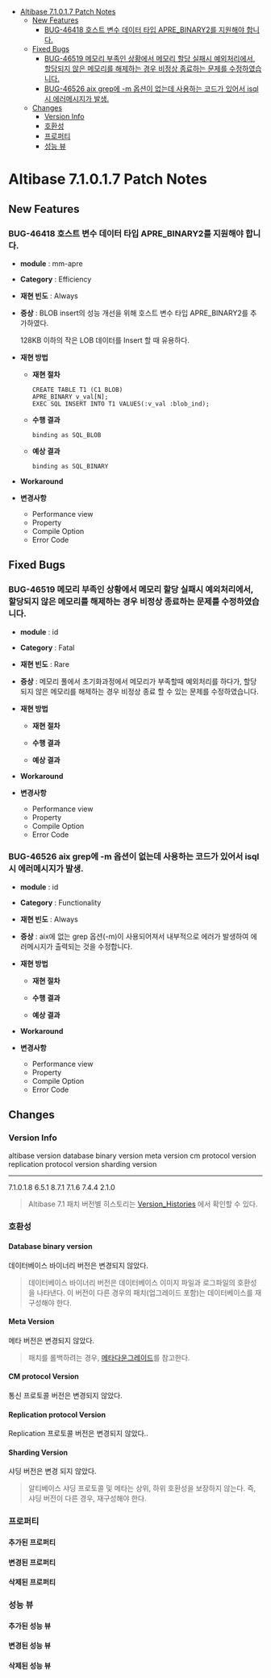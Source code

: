 <!-- START doctoc generated TOC please keep comment here to allow auto update -->
<!-- DON'T EDIT THIS SECTION, INSTEAD RE-RUN doctoc TO UPDATE -->

- [Altibase 7.1.0.1.7 Patch Notes](#altibase-71017-patch-notes)
  - [New Features](#new-features)
    - [BUG-46418 호스트 변수 데이터 타입 APRE\_BINARY2를 지원해야 합니다.](#bug-46418%C2%A0%ED%98%B8%EC%8A%A4%ED%8A%B8-%EB%B3%80%EC%88%98-%EB%8D%B0%EC%9D%B4%ED%84%B0-%ED%83%80%EC%9E%85-apre%5C_binary2%EB%A5%BC-%EC%A7%80%EC%9B%90%ED%95%B4%EC%95%BC-%ED%95%A9%EB%8B%88%EB%8B%A4)
  - [Fixed Bugs](#fixed-bugs)
    - [BUG-46519 메모리 부족인 상황에서 메모리 할당 실패시 예외처리에서, 할당되지 않은 메모리를 해제하는 경우 비정상 종료하는 문제를 수정하였습니다.](#bug-46519%C2%A0%EB%A9%94%EB%AA%A8%EB%A6%AC-%EB%B6%80%EC%A1%B1%EC%9D%B8-%EC%83%81%ED%99%A9%EC%97%90%EC%84%9C-%EB%A9%94%EB%AA%A8%EB%A6%AC-%ED%95%A0%EB%8B%B9-%EC%8B%A4%ED%8C%A8%EC%8B%9C-%EC%98%88%EC%99%B8%EC%B2%98%EB%A6%AC%EC%97%90%EC%84%9C-%ED%95%A0%EB%8B%B9%EB%90%98%EC%A7%80-%EC%95%8A%EC%9D%80-%EB%A9%94%EB%AA%A8%EB%A6%AC%EB%A5%BC-%ED%95%B4%EC%A0%9C%ED%95%98%EB%8A%94-%EA%B2%BD%EC%9A%B0-%EB%B9%84%EC%A0%95%EC%83%81-%EC%A2%85%EB%A3%8C%ED%95%98%EB%8A%94-%EB%AC%B8%EC%A0%9C%EB%A5%BC-%EC%88%98%EC%A0%95%ED%95%98%EC%98%80%EC%8A%B5%EB%8B%88%EB%8B%A4)
    - [BUG-46526 aix grep에 -m 옵션이 없는데 사용하는 코드가 있어서 isql시 에러메시지가 발생.](#bug-46526%C2%A0aix-grep%EC%97%90--m-%EC%98%B5%EC%85%98%EC%9D%B4-%EC%97%86%EB%8A%94%EB%8D%B0-%EC%82%AC%EC%9A%A9%ED%95%98%EB%8A%94-%EC%BD%94%EB%93%9C%EA%B0%80-%EC%9E%88%EC%96%B4%EC%84%9C-isql%EC%8B%9C-%EC%97%90%EB%9F%AC%EB%A9%94%EC%8B%9C%EC%A7%80%EA%B0%80-%EB%B0%9C%EC%83%9D)
  - [Changes](#changes)
    - [Version Info](#version-info)
    - [호환성](#%ED%98%B8%ED%99%98%EC%84%B1)
    - [프로퍼티](#%ED%94%84%EB%A1%9C%ED%8D%BC%ED%8B%B0)
    - [성능 뷰](#%EC%84%B1%EB%8A%A5-%EB%B7%B0)

<!-- END doctoc generated TOC please keep comment here to allow auto update -->

Altibase 7.1.0.1.7 Patch Notes
==============================
New Features
------------

### BUG-46418 호스트 변수 데이터 타입 APRE\_BINARY2를 지원해야 합니다.

-   **module** : mm-apre

-   **Category** : Efficiency

-   **재현 빈도** : Always

-   **증상** : BLOB insert의 성능 개선을 위해 호스트 변수 타입
    APRE\_BINARY2를 추가하였다.

    128KB 이하의 작은 LOB 데이터를 Insert 할 때 유용하다.

-   **재현 방법**

    -   **재현 절차**

            CREATE TABLE T1 (C1 BLOB)
            APRE_BINARY v_val[N];
            EXEC SQL INSERT INTO T1 VALUES(:v_val :blob_ind);

    -   **수행 결과**

            binding as SQL_BLOB

    -   **예상 결과**

            binding as SQL_BINARY

-   **Workaround**

-   **변경사항**

    -   Performance view
    -   Property
    -   Compile Option
    -   Error Code

Fixed Bugs
----------

### BUG-46519 메모리 부족인 상황에서 메모리 할당 실패시 예외처리에서, 할당되지 않은 메모리를 해제하는 경우 비정상 종료하는 문제를 수정하였습니다.

-   **module** : id

-   **Category** : Fatal

-   **재현 빈도** : Rare

-   **증상** : 메모리 풀에서 초기화과정에서 메모리가 부족할때 예외처리를
    하다가, 할당되지 않은 메모리를 해제하는 경우 비정상 종료 할 수 있는
    문제를 수정하였습니다.

-   **재현 방법**

    -   **재현 절차**

    -   **수행 결과**

    -   **예상 결과**

-   **Workaround**

-   **변경사항**

    -   Performance view
    -   Property
    -   Compile Option
    -   Error Code

### BUG-46526 aix grep에 -m 옵션이 없는데 사용하는 코드가 있어서 isql시 에러메시지가 발생.

-   **module** : id

-   **Category** : Functionality

-   **재현 빈도** : Always

-   **증상** : aix에 없는 grep 옵션(-m)이 사용되어져서 내부적으로 에러가
    발생하여 에러메시지가 출력되는 것을 수정합니다.

-   **재현 방법**

    -   **재현 절차**

    -   **수행 결과**

    -   **예상 결과**

-   **Workaround**

-   **변경사항**

    -   Performance view
    -   Property
    -   Compile Option
    -   Error Code

Changes
-------

### Version Info

  altibase version   database binary version   meta version   cm protocol version   replication protocol version   sharding version
------------------ ------------------------- -------------- --------------------- ------------------------------ ------------------
  7.1.0.1.8          6.5.1                     8.7.1          7.1.6                 7.4.4                          2.1.0

> Altibase 7.1 패치 버전별 히스토리는
> [Version\_Histories](https://github.com/ALTIBASE/Documents/blob/master/PatchNotes/Altibase_7_1_Version_Histories.md)
> 에서 확인할 수 있다.

### 호환성

#### Database binary version

데이터베이스 바이너리 버전은 변경되지 않았다.

> 데이터베이스 바이너리 버전은 데이터베이스 이미지 파일과 로그파일의
> 호환성을 나타낸다. 이 버전이 다른 경우의 패치(업그레이드 포함)는
> 데이터베이스를 재구성해야 한다.

#### Meta Version

메타 버전은 변경되지 않았다.

> 패치를 롤백하려는 경우,
> [메타다운그레이드](https://github.com/ALTIBASE/Documents/blob/master/Manuals/Altibase_7.1/kor/Installation.md#%EB%A9%94%ED%83%80-%EB%8B%A4%EC%9A%B4%EA%B7%B8%EB%A0%88%EC%9D%B4%EB%93%9Cmeta-downgrade)를
> 참고한다.

#### CM protocol Version

통신 프로토콜 버전은 변경되지 않았다.

#### Replication protocol Version

Replication 프로토콜 버전은 변경되지 않았다..

#### Sharding Version

샤딩 버전은 변경 되지 않았다.

> 알티베이스 샤딩 프로토콜 및 메타는 상위, 하위 호환성을 보장하지
> 않는다. 즉, 샤딩 버전이 다른 경우, 재구성해야 한다.

### 프로퍼티

#### 추가된 프로퍼티

#### 변경된 프로퍼티

#### 삭제된 프로퍼티

### 성능 뷰

#### 추가된 성능 뷰

#### 변경된 성능 뷰

#### 삭제된 성능 뷰
